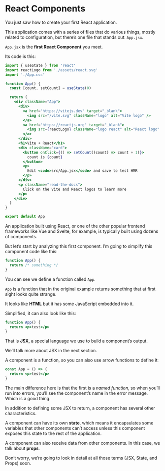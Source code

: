 # React Components

You just saw how to create your first React application.

This application comes with a series of files that do various things, mostly related to configuration, but there’s one file that stands out: `App.jsx`.

`App.jsx` is the **first React Component** you meet.

Its code is this:

```jsx
import { useState } from 'react'
import reactLogo from './assets/react.svg'
import './App.css'

function App() {
  const [count, setCount] = useState(0)

  return (
    <div className="App">
      <div>
        <a href="https://vitejs.dev" target="_blank">
          <img src="/vite.svg" className="logo" alt="Vite logo" />
        </a>
        <a href="https://reactjs.org" target="_blank">
          <img src={reactLogo} className="logo react" alt="React logo" />
        </a>
      </div>
      <h1>Vite + React</h1>
      <div className="card">
        <button onClick={() => setCount((count) => count + 1)}>
          count is {count}
        </button>
        <p>
          Edit <code>src/App.jsx</code> and save to test HMR
        </p>
      </div>
      <p className="read-the-docs">
        Click on the Vite and React logos to learn more
      </p>
    </div>
  )
}

export default App
```

An application built using React, or one of the other popular frontend frameworks like Vue and Svelte, for example, is typically built using dozens of components.

But let’s start by analyzing this first component. I’m going to simplify this component code like this:

```jsx
function App() {
  return /* something */
}
```

You can see we define a function called `App`.

`App` is a function that in the original example returns something that at first sight looks quite strange.

It looks like **HTML** but it has some JavaScript embedded into it.

Simplified, it can also look like this:

```jsx
function App() {
  return <p>test</p>
}
```

That is **JSX**, a special language we use to build a component’s output.

We’ll talk more about JSX in the next section.

A component is a function, so you can also use arrow functions to define it:

```jsx
const App = () => {
  return <p>test</p>
}
```

The main difference here is that the first is a _named function_, so when you’ll run into errors, you’ll see the component’s name in the error message. Which is a good thing.

In addition to defining some JSX to return, a component has several other characteristics.

A component can have its own **state**, which means it encapsulates some variables that other components can’t access unless this component exposes this state to the rest of the application.

A component can also receive data from other components. In this case, we talk about **props**.

Don’t worry, we’re going to look in detail at all those terms (JSX, State, and Props) soon.
